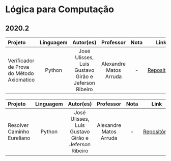 # Lógica para Computação

## 2020.2

Projeto | Linguagem | Autor(es) | Professor | Nota | Link
:------ | :-------: | :-------: | :-------: | :--: | :---:
Verificador de Prova do Método Axiomatico | Python | José Ulisses, Luis Gustavo Girão e Jeferson Ribeiro | Alexandre Matos Arruda | - | [Repositório](https://github.com/jos3s/Faculdade-Projetos/blob/master/LOGICA/VerificadorDeProva)

Projeto | Linguagem | Autor(es) | Professor | Nota | Link
:------ | :-------: | :-------: | :-------: | :--: | :---:
Resolver Caminho Eureliano | Python | José Ulisses, Luis Gustavo Girão e Jeferson Ribeiro | Alexandre Matos Arruda | - | [Repositório](https://github.com/jos3s/Faculdade-Projetos/blob/master/LOGICA/CaminhoEureliano)
